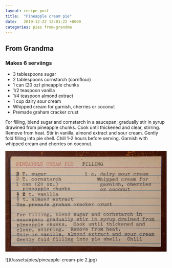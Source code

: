 ```yaml
---
layout: recipe_post
title:  "Pineapple cream pie"
date:   2019-12-22 12:01:22 +0000
categories: pies from-grandma
---
```


## From Grandma
### Makes 6 serviings
* 3 tablespoons sugar
* 2 tablespoons cornstarch (cornflour)
* 1 can (20 oz) pineapple chunks
* 1/2 teaspoon vanilla
* 1/4 teaspoon almond extract
* 1 cup dairy sour cream
* Whipped cream for garnish, cherries or coconut
* Premade graham cracker crust

For filling, blend sugar and cornstarch in a saucepan; gradually stir in syrup drawined from pineapple chunks. Cook until thickened and clear, stirring. Remove from heat. Stir in vanilla, almond extract and sour cream. Gently fold filling into pie shell. Chill 1-2 hours before serving. Garnish with whipped cream and cherries on coconut.
 

![](/assets/pies/pineapple-cream-pie.jpg)

![](/assets/pies/pineapple-cream-pie 2.jpg)